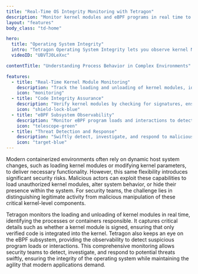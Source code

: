 ```yaml
---
title: "Real-Time OS Integrity Monitoring with Tetragon"
description: "Monitor kernel modules and eBPF programs in real time to safeguard system integrity against threats."
layout: "features"
body_class: "td-home"

hero:
  title: "Operating System Integrity"
  intro: "Tetragon Operating System Integrity lets you observe kernel Module operations, eBPF subsystem activity, and process injections⁠"
  videoID: "UBVTJ0LeXxc"

contentTitle: "Understanding Process Behavior in Complex Environments"

features:
  - title: "Real-Time Kernel Module Monitoring"
    description: "Track the loading and unloading of kernel modules, identifying responsible processes or containers."
    icon: "monitoring"
  - title: "Code Integrity Assurance"
    description: "Verify kernel modules by checking for signatures, ensuring only authorized code is integrated."
    icon: "shield-lock-blue"
  - title: "eBPF Subsystem Observability"
    description: "Monitor eBPF program loads and interactions to detect suspicious activity and potential threats."
    icon: "telescope-green"
  - title: "Threat Detection and Response"
    description: "Swiftly detect, investigate, and respond to malicious manipulation of kernel-level components to protect system integrity."
    icon: "target-blue"
---
```


Modern containerized environments often rely on dynamic host system changes, such as loading kernel modules or modifying kernel parameters, to deliver necessary functionality. However, this same flexibility introduces significant security risks. Malicious actors can exploit these capabilities to load unauthorized kernel modules, alter system behavior, or hide their presence within the system. For security teams, the challenge lies in distinguishing legitimate activity from malicious manipulation of these critical kernel-level components.

Tetragon monitors the loading and unloading of kernel modules in real time, identifying the processes or containers responsible. It captures critical details such as whether a kernel module is signed, ensuring that only verified code is integrated into the kernel. Tetragon also keeps an eye on the eBPF subsystem, providing the observability to detect suspicious program loads or interactions. This comprehensive monitoring allows security teams to detect, investigate, and respond to potential threats swiftly, ensuring the integrity of the operating system while maintaining the agility that modern applications demand.
